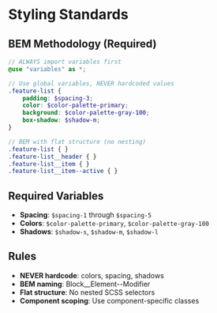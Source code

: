 # Styling Standards

## BEM Methodology (Required)
```scss
// ALWAYS import variables first
@use "variables" as *;

// Use global variables, NEVER hardcoded values
.feature-list {
    padding: $spacing-3;
    color: $color-palette-primary;
    background: $color-palette-gray-100;
    box-shadow: $shadow-m;
}

// BEM with flat structure (no nesting)
.feature-list { }
.feature-list__header { }
.feature-list__item { }
.feature-list__item--active { }
```

## Required Variables
- **Spacing**: `$spacing-1` through `$spacing-5`
- **Colors**: `$color-palette-primary`, `$color-palette-gray-100`
- **Shadows**: `$shadow-s`, `$shadow-m`, `$shadow-l`

## Rules
- **NEVER hardcode**: colors, spacing, shadows
- **BEM naming**: Block__Element--Modifier
- **Flat structure**: No nested SCSS selectors
- **Component scoping**: Use component-specific classes